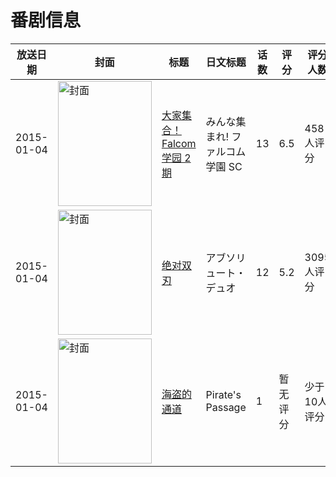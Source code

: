 # 番剧信息

|放送日期|封面|标题|日文标题|话数|评分|评分人数|
|---|---|---|---|---|---|---|
|2015-01-04|<img src="https://lain.bgm.tv/pic/cover/c/c7/4a/110961_F6Dfb.jpg" alt="封面" style="width:150px;height:200px;object-fit:cover;">|[大家集合！Falcom学园 2期](https://bangumi.tv/subject/110961)|みんな集まれ! ファルコム学園 SC|13|6.5|458人评分|
|2015-01-04|<img src="https://lain.bgm.tv/pic/cover/c/1d/11/108757_1eYma.jpg" alt="封面" style="width:150px;height:200px;object-fit:cover;">|[绝对双刃](https://bangumi.tv/subject/108757)|アブソリュート・デュオ|12|5.2|3095人评分|
|2015-01-04|<img src="https://lain.bgm.tv/pic/cover/c/c9/d6/239226_PZC6e.jpg" alt="封面" style="width:150px;height:200px;object-fit:cover;">|[海盗的通道](https://bangumi.tv/subject/239226)|Pirate's Passage|1|暂无评分|少于10人评分|
